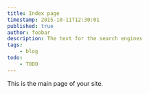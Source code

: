 ```yaml
---
title: Index page
timestamp: 2015-10-11T12:30:01
published: true
author: foobar
description: The text for the search engines
tags:
    - blog
todo:
    - TODO
---
```


This is the main page of your site.


